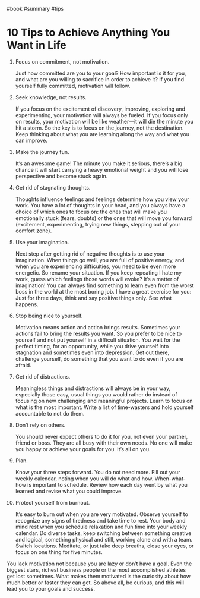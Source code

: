 #book #summary #tips

# 10 Tips to Achieve Anything You Want in Life

1. Focus on commitment, not motivation.

	Just how committed are you to your goal? How important is it for you, and what are you willing to sacrifice in order to achieve it? If you find yourself fully committed, motivation will follow.

2. Seek knowledge, not results.

	If you focus on the excitement of discovery, improving, exploring and experimenting, your motivation will always be fueled. If you focus only on results, your motivation will be like weather—it will die the minute you hit a storm. So the key is to focus on the journey, not the destination. Keep thinking about what you are learning along the way and what you can improve.

3. Make the journey fun.

	It’s an awesome game! The minute you make it serious, there’s a big chance it will start carrying a heavy emotional weight and you will lose perspective and become stuck again.

4. Get rid of stagnating thoughts.

	Thoughts influence feelings and feelings determine how you view your work. You have a lot of thoughts in your head, and you always have a choice of which ones to focus on: the ones that will make you emotionally stuck (fears, doubts) or the ones that will move you forward (excitement, experimenting, trying new things, stepping out of your comfort zone).

5. Use your imagination.

	Next step after getting rid of negative thoughts is to use your imagination. When things go well, you are full of positive energy, and when you are experiencing difficulties, you need to be even more energetic. So rename your situation. If you keep repeating I hate my work, guess which feelings those words will evoke? It’s a matter of imagination! You can always find something to learn even from the worst boss in the world at the most boring job. I have a great exercise for you: Just for three days, think and say positive things only. See what happens.

6. Stop being nice to yourself.

	Motivation means action and action brings results. Sometimes your actions fail to bring the results you want. So you prefer to be nice to yourself and not put yourself in a difficult situation. You wait for the perfect timing, for an opportunity, while you drive yourself into stagnation and sometimes even into depression. Get out there, challenge yourself, do something that you want to do even if you are afraid.

7. Get rid of distractions.

	Meaningless things and distractions will always be in your way, especially those easy, usual things you would rather do instead of focusing on new challenging and meaningful projects. Learn to focus on what is the most important. Write a list of time-wasters and hold yourself accountable to not do them.

8. Don’t rely on others.

	You should never expect others to do it for you, not even your partner, friend or boss. They are all busy with their own needs. No one will make you happy or achieve your goals for you. It’s all on you.

9. Plan.

	Know your three steps forward. You do not need more. Fill out your weekly calendar, noting when you will do what and how. When-what-how is important to schedule. Review how each day went by what you learned and revise what you could improve.

10. Protect yourself from burnout.

	It’s easy to burn out when you are very motivated. Observe yourself to recognize any signs of tiredness and take time to rest. Your body and mind rest when you schedule relaxation and fun time into your weekly calendar. Do diverse tasks, keep switching between something creative and logical, something physical and still, working alone and with a team. Switch locations. Meditate, or just take deep breaths, close your eyes, or focus on one thing for five minutes.

You lack motivation not because you are lazy or don’t have a goal. Even the biggest stars, richest business people or the most accomplished athletes get lost sometimes. What makes them motivated is the curiosity about how much better or faster they can get. So above all, be curious, and this will lead you to your goals and success.